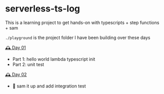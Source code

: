 # serverless-ts-log
This is a learning project to get hands-on with typescripts + step functions + sam

`./playground` is the project folder I have been building over these days

[🕰️ Day 01](./day-01) 
- Part 1: hello world lambda typescript init
- Part 2: unit test

[🕰️ Day 02](./day-02)
- 🚀 sam it up and add integration test